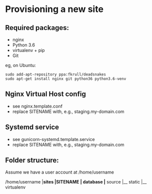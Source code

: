 Provisioning a new site
=======================

## Required packages:

* nginx
* Python 3.6
* virtualenv + pip
* Git

eg, on Ubuntu:
    
    sudo add-apt-repository ppa:fkrull/deadsnakes
    sudo apt-get install nginx git python36 python3.6-venv

## Nginx Virtual Host config

* see nginx.template.conf
* replace SITENAME with, e.g., staging.my-domain.com

## Systemd service

* see gunicorn-systemd.template.service
* replace SITENAME with, e.g., staging.my-domain.com

## Folder structure:
Assume we have a user account at /home/username

/home/username
|__sites
   |__SITENAME
       |__ database
       |__ source
       |__ static
       |__ virtualenv









